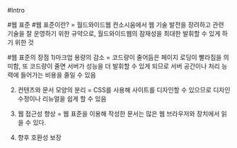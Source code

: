 #Intro

#웹 표준
#웹 표준이란?
 = 월드와이드웹 컨소시움에서 웹 기술 발전을 장려하고 관련 기술을 잘 운영하기 위한 규약으로, 월드와이드웹의 잠재성을 최대한 발휘할 수 있게 하기 위한 것

#웹 표준의 장점
1)마크업 용량의 감소
 = 코드량이 줄어듬은 페이지 로딩이 빨라짐을 의미함, 또 코드량이 줄면 서버가 성능을 더 발휘할 수 있게 되므로 서버 공간이나 처리 능력에 들어가는 비용을 줄일 수 있음

2) 컨텐츠와 문서 모양의 분리
 = CSS를 사용해 사이트를 디자인할 수 있으므로 디자인 수정이나 리뉴얼을 쉽게 할 수 있음

3) 웹 접근성 향상
 = 웹 표준을 이용해 작성한 문서는 많은 웹 브라우저와 장치에서 읽을 수 있다.

4) 향후 호환성 보장